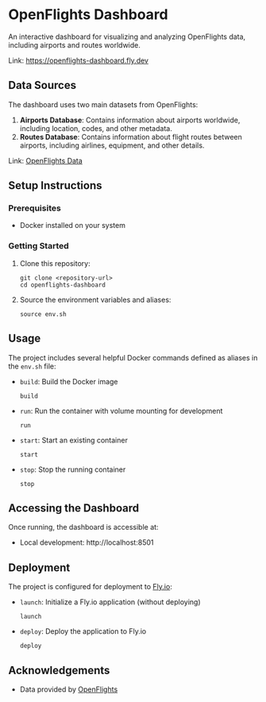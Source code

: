 # OpenFlights Dashboard

An interactive dashboard for visualizing and analyzing OpenFlights data, including airports and routes worldwide.


Link: 
https://openflights-dashboard.fly.dev
## Data Sources

The dashboard uses two main datasets from OpenFlights:

1. **Airports Database**: Contains information about airports worldwide, including location, codes, and other metadata.
2. **Routes Database**: Contains information about flight routes between airports, including airlines, equipment, and other details.


Link: [OpenFlights Data](https://openflights.org/data.php#:~:text=As%20of%20January%202017%2C%20the,entry%20contains%20the%20following%20information)

## Setup Instructions

### Prerequisites

- Docker installed on your system

### Getting Started

1. Clone this repository:
   ```
   git clone <repository-url>
   cd openflights-dashboard
   ```

2. Source the environment variables and aliases:
   ```
   source env.sh
   ```

## Usage

The project includes several helpful Docker commands defined as aliases in the `env.sh` file:

- `build`: Build the Docker image
  ```
  build
  ```

- `run`: Run the container with volume mounting for development
  ```
  run
  ```

- `start`: Start an existing container
  ```
  start
  ```

- `stop`: Stop the running container
  ```
  stop
  ```

## Accessing the Dashboard

Once running, the dashboard is accessible at:
- Local development: http://localhost:8501

## Deployment

The project is configured for deployment to [Fly.io](https://fly.io/):

- `launch`: Initialize a Fly.io application (without deploying)
  ```
  launch
  ```

- `deploy`: Deploy the application to Fly.io
  ```
  deploy
  ```

## Acknowledgements

- Data provided by [OpenFlights](https://openflights.org/)
